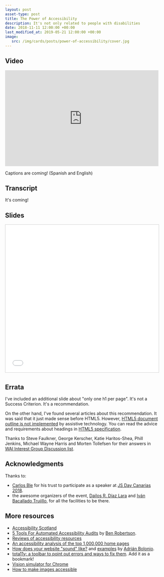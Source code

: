 ```yaml
---
layout: post
asset-type: post
title: The Power of Accessibility
description: It's not only related to people with disabilities
date: 2018-11-11 12:00:00 +00:00
last_modified_at: 2019-05-21 12:00:00 +00:00
image:
   src: /img/cards/posts/power-of-accessibility/cover.jpg
---
```


## Video

<iframe title="Talk: The power of accessibility" width="100%" height="315" src="https://www.youtube.com/embed/MdmFy_zls1g" frameborder="0" allow="accelerometer; autoplay; encrypted-media; gyroscope; picture-in-picture" allowfullscreen></iframe>

Captions are coming! (Spanish and English)

## Transcript

It's coming!

## Slides

<iframe title="Slides: The power of accessibility" src="//www.slideshare.net/slideshow/embed_code/key/3liBRVTtqf0Kfw" width="100%" height="485" frameborder="0" marginwidth="0" marginheight="0" scrolling="no" style="border:1px solid #CCC; border-width:1px; margin-bottom:5px; max-width: 100%;" allowfullscreen> </iframe>

## Errata

I've included an additional slide about "only one h1 per page". It's not a Success Criterion. It's a recommendation.

On the other hand, I've found several articles about this recommendation. It was said that it just made sense before HTML5. However, [HTML5 document outline is not implemented](http://html5doctor.com/computer-says-no-to-html5-document-outline) by assistive technology. You can read the advice and requirements about headings in [HTML5 specification](https://www.w3.org/TR/html/sections.html#the-h1-h2-h3-h4-h5-and-h6-elements).

Thanks to Steve Faulkner, George Kerscher, Katie Haritos-Shea, Phill Jenkins, Michael Wayne Harris and Morten Tollefsen for their answers in [WAI Interest Group Discussion list](https://lists.w3.org/Archives/Public/w3c-wai-ig/2018OctDec/0106.html).

## Acknowledgments

Thanks to:
* [Carlos Ble](https://twitter.com/carlosble) for his trust to participate as a speaker at [JS Day Canarias 2018](https://jsdaycanarias.com).
* the awesome organizers of the event, [Dailos R. Díaz Lara](https://twitter.com/dDiaLar) and [Iván Bacallado Trujillo](https://twitter.com/Ivanbtrujillo), for all the facilities to be there.

## More resources

* [Accessibility Scotland](https://accessibility.scot)
* [5 Tools For Automated Accessibility Audits](https://benrobertson.io/accessibility/tools-for-website-audits) by [Ben Robertson](https://twitter.com/banquos_ghost).
* [Reviews of accessibility resources](https://a11y.reviews)
* [An accessibility analysis of the top 1,000,000 home pages](https://webaim.org/projects/million/)
* [How does your website "sound" like?](https://www.youtube.com/watch?v=yKYA-7tczuk) and [examples](https://codepen.io/collection/XJNepY) by [Adrián Bolonio](https://twitter.com/bolonio).
* [tota11y: a toolbar to point out errors and ways to fix them](https://khan.github.io/tota11y/). Add it as a bookmark!
* [Vision simulator for Chrome](https://accessgarage.wordpress.com/2013/02/09/458/)
* [How to make images accessible](/2018/12/18/how-to-make-images-accessible.html) 

